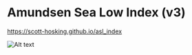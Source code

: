# Amundsen Sea Low Index (v3)

https://scott-hosking.github.io/asl_index

![Alt text](https://scott-hosking.github.io/images/asl_index/asl_index-v2_region.png)